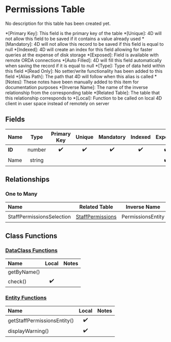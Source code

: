 ﻿# Permissions Table
No description for this table has been created yet.

*[Primary Key]: This field is the primary key of the table
*[Unique]: 4D will not allow this field to be saved if it contains a value already used
*[Mandatory]: 4D will not allow this record to be saved if this field is equal to null
*[Indexed]: 4D will create an index for this field allowing for faster queries at the expense of disk storage
*[Exposed]: Field is available with remote ORDA connections
*[Auto Filled]: 4D will fill this field automatically when saving the record if it is equal to null
*[Type]: Type of data held within this field
*[Read Only]: No setter/write functionality has been added to this field
*[Alias Path]: The path that 4D will follow when this alias is called
*[Notes]: These notes have been manually added to this item for documentation purposes
*[Inverse Name]: The name of the inverse relationship from the corresponding table
*[Related Table]: The table that this relationship corresponds to
*[Local]: Function to be called on local 4D client in user space instead of remotely on server
## Fields

|Name|Type|Primary Key|Unique|Mandatory|Indexed|Exposed|Auto Filled|Notes|
|:---|:---:|:---:|:---:|:---:|:---:|:---:|:---:|:---:|
|**ID**|number|✔️|✔️|✔️|✔️|✔️|✔️||
|Name|string|||||✔️|||

## Relationships

### One to Many

|Name|Related Table|Inverse Name|Exposed|Notes|
|:---|:---:|:---:|:---:|:---:|
|StaffPermissionsSelection|[StaffPermissions](StaffPermissions.md)|PermissionsEntity|✔️||

## Class Functions

### [DataClass Functions](https://github.com/synthotec/SynthoTec-4D/blob/main/Project/Sources/Classes/Permissions.4dm)

|Name|Local|Notes|
|:---|:---:|:---:|
|getByName()|||
|check()|✔️||

### [Entity Functions](https://github.com/synthotec/SynthoTec-4D/blob/main/Project/Sources/Classes/PermissionsEntity.4dm)

|Name|Local|Notes|
|:---|:---:|:---:|
|getStaffPermissionsEntity()|✔️||
|displayWarning()|✔️||